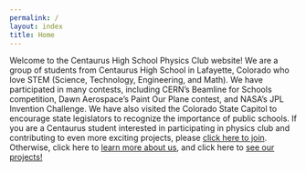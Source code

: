 ```yaml
---
permalink: /
layout: index
title: Home
---
```


Welcome to the Centaurus High School Physics Club website! We are a group of students from Centaurus High School in Lafayette, Colorado who love STEM (Science, Technology, Engineering, and Math). We have participated in many contests, including CERN’s Beamline for Schools competition, Dawn Aerospace’s Paint Our Plane contest, and NASA’s JPL Invention Challenge. We have also visited the Colorado State Capitol to encourage state legislators to recognize the importance of public schools. If you are a Centaurus student interested in participating in physics club and contributing to even more exciting projects, please [click here to join](/join). Otherwise, click here to [learn more about us](/about), and click here to [see our projects!](/projects)
